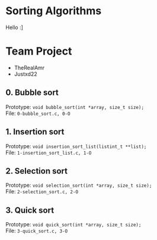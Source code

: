 # Sorting Algorithms
Hello :]
# Team Project
 - TheRealAmr
 - Justxd22
## 0. Bubble sort
Prototype: `void bubble_sort(int *array, size_t size);`  
File: `0-bubble_sort.c, 0-O`
## 1. Insertion sort
Prototype: `void insertion_sort_list(listint_t **list);`  
File: `1-insertion_sort_list.c, 1-O`
## 2. Selection sort
Prototype: `void selection_sort(int *array, size_t size);`  
File: `2-selection_sort.c, 2-O`
## 3. Quick sort
Prototype: `void quick_sort(int *array, size_t size);`  
File: `3-quick_sort.c, 3-O`

